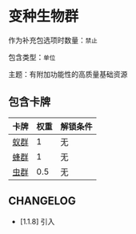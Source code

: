 # 变种生物群

作为补充包选项时数量：`禁止`

包含类型：`单位`

主题：有附加功能性的高质量基础资源

## 包含卡牌

卡牌 | 权重 | 解锁条件
--- | --- | ---
[蚁群](../卡牌/蚁群.md) | 1 | 无
[蜂群](../卡牌/蜂群.md) | 1 | 无
[虫群](../卡牌/虫群.md) | 0.5 | 无

## CHANGELOG

- [1.1.8] 引入
